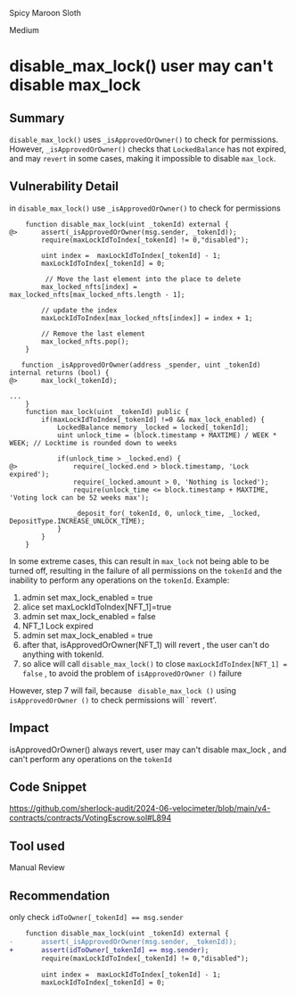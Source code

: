 Spicy Maroon Sloth

Medium

# disable_max_lock() user may can't disable max_lock

## Summary
`disable_max_lock()` uses `_isApprovedOrOwner()` to check for permissions.
However, `_isApprovedOrOwner()` checks that `LockedBalance` has not expired, and may `revert` in some cases, making it impossible to disable `max_lock`.

## Vulnerability Detail
in `disable_max_lock()` use `_isApprovedOrOwner()` to check for permissions
```solidity
    function disable_max_lock(uint _tokenId) external {
@>      assert(_isApprovedOrOwner(msg.sender, _tokenId));
        require(maxLockIdToIndex[_tokenId] != 0,"disabled");

        uint index =  maxLockIdToIndex[_tokenId] - 1;
        maxLockIdToIndex[_tokenId] = 0;

         // Move the last element into the place to delete
        max_locked_nfts[index] = max_locked_nfts[max_locked_nfts.length - 1];
        
        // update the index 
        maxLockIdToIndex[max_locked_nfts[index]] = index + 1;
        
        // Remove the last element
        max_locked_nfts.pop();
    }

   function _isApprovedOrOwner(address _spender, uint _tokenId) internal returns (bool) {
@>      max_lock(_tokenId);

...
    }
    function max_lock(uint _tokenId) public {
        if(maxLockIdToIndex[_tokenId] !=0 && max_lock_enabled) {
            LockedBalance memory _locked = locked[_tokenId];
            uint unlock_time = (block.timestamp + MAXTIME) / WEEK * WEEK; // Locktime is rounded down to weeks

            if(unlock_time > _locked.end) {
@>              require(_locked.end > block.timestamp, 'Lock expired');
                require(_locked.amount > 0, 'Nothing is locked');
                require(unlock_time <= block.timestamp + MAXTIME, 'Voting lock can be 52 weeks max');

                _deposit_for(_tokenId, 0, unlock_time, _locked, DepositType.INCREASE_UNLOCK_TIME);
            }
        }
    }
```

In some extreme cases, this can result in `max_lock` not being able to be turned off, resulting in the failure of all permissions on the `tokenId` and the inability to perform any operations on the `tokenId`.
Example:
1. admin set max_lock_enabled = true
2. alice set maxLockIdToIndex[NFT_1]=true
3. admin set max_lock_enabled = false
4. NFT_1 Lock expired
5. admin set max_lock_enabled = true
6. after that, isApprovedOrOwner(NFT_1) will revert , the user can't do anything with tokenId.
7. so alice will call `disable_max_lock()` to close `maxLockIdToIndex[NFT_1] = false` , to avoid the problem of `isApprovedOrOwner ()` failure

However, step 7 will fail, because ` disable_max_lock ()` using ` isApprovedOrOwner ()` to check permissions will ` revert'.

## Impact

isApprovedOrOwner() always revert,  user may can't disable max_lock , and can't perform any operations on the `tokenId`

## Code Snippet
https://github.com/sherlock-audit/2024-06-velocimeter/blob/main/v4-contracts/contracts/VotingEscrow.sol#L894
## Tool used

Manual Review

## Recommendation
only check `idToOwner[_tokenId] == msg.sender`
```diff
    function disable_max_lock(uint _tokenId) external {
-       assert(_isApprovedOrOwner(msg.sender, _tokenId));
+       assert(idToOwner[_tokenId] == msg.sender);
        require(maxLockIdToIndex[_tokenId] != 0,"disabled");

        uint index =  maxLockIdToIndex[_tokenId] - 1;
        maxLockIdToIndex[_tokenId] = 0;
```
